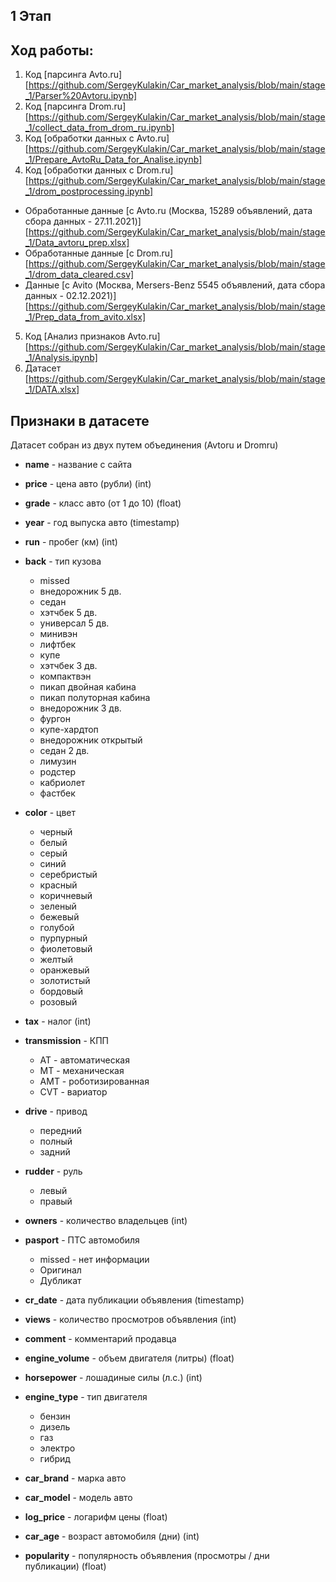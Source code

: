 ## 1 Этап

## **Ход работы:**
1. Код [парсинга Avto.ru][https://github.com/SergeyKulakin/Car_market_analysis/blob/main/stage_1/Parser%20Avtoru.ipynb]
2. Код [парсинга Drom.ru][https://github.com/SergeyKulakin/Car_market_analysis/blob/main/stage_1/collect_data_from_drom_ru.ipynb]
3. Код [обработки данных с Avto.ru][https://github.com/SergeyKulakin/Car_market_analysis/blob/main/stage_1/Prepare_AvtoRu_Data_for_Analise.ipynb]
4. Код [обработки данных с Drom.ru][https://github.com/SergeyKulakin/Car_market_analysis/blob/main/stage_1/drom_postprocessing.ipynb]
- Обработанные данные [с Avto.ru (Москва, 15289 объявлений, дата сбора данных - 27.11.2021)][https://github.com/SergeyKulakin/Car_market_analysis/blob/main/stage_1/Data_avtoru_prep.xlsx]
- Обработанные данные [c Drom.ru][https://github.com/SergeyKulakin/Car_market_analysis/blob/main/stage_1/drom_data_cleared.csv]
- Данные [с Avito (Москва, Mersers-Benz 5545 объявлений, дата сбора данных - 02.12.2021)][https://github.com/SergeyKulakin/Car_market_analysis/blob/main/stage_1/Prep_data_from_avito.xlsx]
5. Код [Анализ признаков Avto.ru][https://github.com/SergeyKulakin/Car_market_analysis/blob/main/stage_1/Analysis.ipynb]
6. Датасет [https://github.com/SergeyKulakin/Car_market_analysis/blob/main/stage_1/DATA.xlsx]

## **Признаки в датасете**
Датасет собран из двух путем объединения (Avtoru и Dromru)

- **name** - название с сайта
- **price** - цена авто (рубли) (int)
- **grade** - класс авто (от 1 до 10) (float)
- **year** - год выпуска авто (timestamp)
- **run** - пробег (км) (int)

- **back** - тип кузова
  - missed
  - внедорожник 5 дв. 
  - седан
  - хэтчбек 5 дв.
  - универсал 5 дв.
  - минивэн
  - лифтбек
  - купе
  - хэтчбек 3 дв.
  - компактвэн
  - пикап двойная кабина
  - пикап полуторная кабина
  - внедорожник 3 дв.
  - фургон 
  - купе-хардтоп
  - внедорожник открытый
  - седан 2 дв.
  - лимузин 
  - родстер 
  - кабриолет
  - фастбек

- **color** - цвет
  - черный
  - белый
  - серый
  - синий
  - серебристый
  - красный
  - коричневый
  - зеленый
  - бежевый
  - голубой
  - пурпурный
  - фиолетовый
  - желтый
  - оранжевый
  - золотистый
  - бордовый
  - розовый

- **tax** - налог (int)
- **transmission** - КПП
  - AT - автоматическая
  - MT - механическая
  - AMT - роботизированная
  - CVT - вариатор

- **drive** - привод
  - передний
  - полный
  - задний

- **rudder** - руль
  - левый
  - правый

- **owners** - количество владельцев (int)
- **pasport** - ПТС автомобиля
  - missed - нет информации
  - Оригинал
  - Дубликат

- **cr_date** - дата публикации объявления (timestamp)
- **views** - количество просмотров объявления (int)
- **comment** - комментарий продавца
- **engine_volume** - объем двигателя (литры) (float)
- **horsepower** - лошадиные силы (л.с.) (int)
- **engine_type** - тип двигателя
  - бензин
  - дизель
  - газ
  - электро
  - гибрид

- **car_brand** - марка авто
- **car_model** - модель авто
- **log_price** - логарифм цены (float)
- **car_age** - возраст автомобиля (дни) (int)
- **popularity** - популярность объявления (просмотры / дни публикации) (float)
